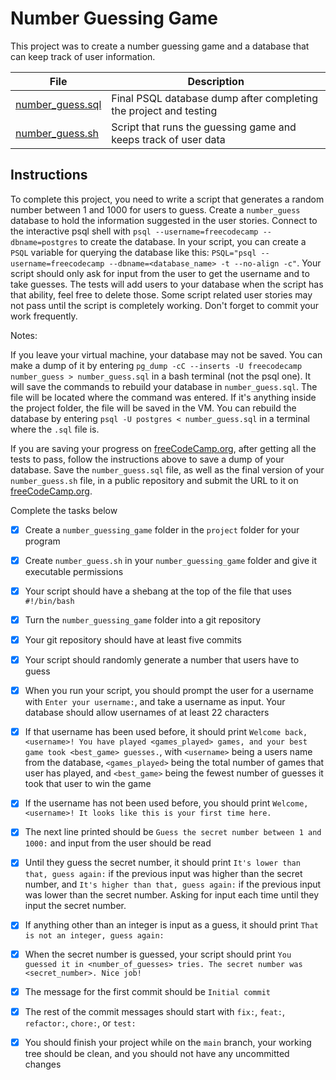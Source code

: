 # Number Guessing Game

This project was to create a number guessing game and a database that can keep track of user information.

| File | Description |
| ---- | ----------- |
| [number_guess.sql](number_guess.sql) | Final PSQL database dump after completing the project and testing |
| [number_guess.sh](number_guess.sh) | Script that runs the guessing game and keeps track of user data |

## Instructions

To complete this project, you need to write a script that generates a random number between 1 and 1000 for users to guess. Create a `number_guess` database to hold the information suggested in the user stories. Connect to the interactive psql shell with `psql --username=freecodecamp --dbname=postgres` to create the database. In your script, you can create a `PSQL` variable for querying the database like this: `PSQL="psql --username=freecodecamp --dbname=<database_name> -t --no-align -c"`. Your script should only ask for input from the user to get the username and to take guesses. The tests will add users to your database when the script has that ability, feel free to delete those. Some script related user stories may not pass until the script is completely working. Don't forget to commit your work frequently.

Notes:

If you leave your virtual machine, your database may not be saved. You can make a dump of it by entering `pg_dump -cC --inserts -U freecodecamp number_guess > number_guess.sql` in a bash terminal (not the psql one). It will save the commands to rebuild your database in `number_guess.sql`. The file will be located where the command was entered. If it's anything inside the project folder, the file will be saved in the VM. You can rebuild the database by entering `psql -U postgres < number_guess.sql` in a terminal where the `.sql` file is.

If you are saving your progress on [freeCodeCamp.org](freeCodeCamp.org), after getting all the tests to pass, follow the instructions above to save a dump of your database. Save the `number_guess.sql` file, as well as the final version of your `number_guess.sh` file, in a public repository and submit the URL to it on [freeCodeCamp.org](freeCodeCamp.org).

Complete the tasks below

- [x] Create a `number_guessing_game` folder in the `project` folder for your program

- [x] Create `number_guess.sh` in your `number_guessing_game` folder and give it executable permissions

- [x] Your script should have a shebang at the top of the file that uses `#!/bin/bash`

- [x] Turn the `number_guessing_game` folder into a git repository

- [x] Your git repository should have at least five commits

- [x] Your script should randomly generate a number that users have to guess

- [x] When you run your script, you should prompt the user for a username with `Enter your username:`, and take a username as input. Your database should allow usernames of at least 22 characters

- [x] If that username has been used before, it should print `Welcome back, <username>! You have played <games_played> games, and your best game took <best_game> guesses.`, with `<username>` being a users name from the database, `<games_played>` being the total number of games that user has played, and `<best_game>` being the fewest number of guesses it took that user to win the game

- [x] If the username has not been used before, you should print `Welcome, <username>! It looks like this is your first time here.`

- [x] The next line printed should be `Guess the secret number between 1 and 1000:` and input from the user should be read

- [x] Until they guess the secret number, it should print `It's lower than that, guess again:` if the previous input was higher than the secret number, and `It's higher than that, guess again:` if the previous input was lower than the secret number. Asking for input each time until they input the secret number.

- [x] If anything other than an integer is input as a guess, it should print `That is not an integer, guess again:`

- [x] When the secret number is guessed, your script should print `You guessed it in <number_of_guesses> tries. The secret number was <secret_number>. Nice job!`

- [x] The message for the first commit should be `Initial commit`

- [x] The rest of the commit messages should start with `fix:`, `feat:`, `refactor:`, `chore:`, or `test:`

- [x] You should finish your project while on the `main` branch, your working tree should be clean, and you should not have any uncommitted changes
